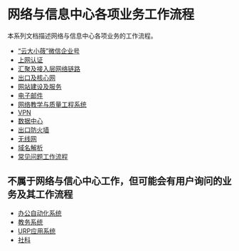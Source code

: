 # 网络与信息中心各项业务工作流程

本系列文档描述网络与信息中心各项业务的工作流程。

- [“云大小薇”微信企业号](./xiaowei/README.md)
- [上网认证]()
- [汇聚及接入层网络链路]()
- [出口及核心网]()
- [网站建设及服务]()
- [电子邮件]()
- [网络教学与质量工程系统]()
- [VPN]()
- [数据中心]()
- [出口防火墙]()
- [无线网]()
- [域名解析]()
- [常见问题工作流程](./faq/README.md)

## 不属于网络与信心中心工作，但可能会有用户询问的业务及其工作流程

- [办公自动化系统]()
- [教务系统]()
- [URP应用系统]()
- [社科]()